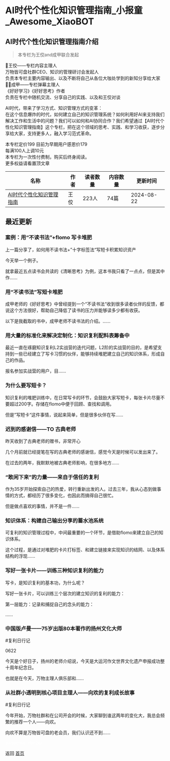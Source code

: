# AI时代个性化知识管理指南_小报童_Awesome_XiaoBOT

## AI时代个性化知识管理指南介绍
> 本专栏为王佼and成甲联合发起    
    
👩王佼——专栏内容主理人    
万物皆可盘社群CEO、知识的管理研讨会发起人    
负责本专栏主要内容输出、以及不断将自己从各位大咖处学到的新知分享给大家    
👱‍♂️成甲——专栏弹幕主理人    
《好好学习》《好好思考》作者    
负责在专栏中随机交流、分享自己的实践、以及和王佼对谈    
    
AI时代，带来了学习方式、知识管理方式的变革：    
在这个信息爆炸的时代，如何建立自己的知识管理系统？如何利用好AI来支持我们解决工作和生活中的问题？我们可以如何和AI协同合作？我们希望通过【AI时代个性化知识管理指南】这个专栏，把在这个领域的思考、实践、和学习收获，逐步分享给大家，支持更多人，融入学习范式革命。    
    
本专栏定价199 目前为早期用户感恩价179    
每满100人上调10元    
本专栏为一次性付费制，购买后终身阅读。    
更多权益请看置顶文章  
  


|名称|作者|读者数量|内容数量|更新时间|
|---|---|---|---|---|
|[AI时代个性化知识管理指南](https://xiaobot.net/p/WangJiao?refer=9c3f1c95-a052-465a-9902-f6d75080262a)|王佼|223人|74篇|2024-08-22|

## 最近更新
### 案例：用“不读书法”+flomo 写卡堆肥

上一篇分享了，如何用不读书法+”十字标签法“写短卡积累知识资产

今天举一个例子。

就拿最近五点读书会共读的《清晰思考》为例，这本书我只看了一点点，但是其中作......

### 用“不读书法”写短卡堆肥

成甲老师的《好好思考》中曾经提到一个“不读书法“收到很多读者伙伴的反馈，都说这个方法很好，帮助自己降低了读书的压力并能够读多少都有收获。

以下是我截取的书中，成甲老师不读书法的介绍。......

### 用大量的标准化来解决定制化：知识复利配料表筹备中

最近一直在琢磨知识复利L2实战营的迭代问题，L2阶的实战营的目的，是希望支持到一些已经建立了写卡习惯的伙伴，能够持续堆肥建立自己的知识体系，形成自己的作品。

报名参加实战营的用户，目......

### 为什么要写短卡？

知识复利的堆肥训练中，在日常写卡的环节，会鼓励大家写短卡，每张卡片尽量不要超过200字。存储在flomo中便于回顾、查找和调用。

但是”写短卡“这件事情，说起来简单，但是很多伙伴在写......

### 迟到的感谢信——TO 古典老师

昨天收到了古典老师的赠书，非常开心

几个月前就已经提笔在写的古典老师的感谢信，感觉今天是时候可以发出来了。

在过去的两年，我默默地被古典老师影响，在很多地方......

### “敢闲下来”的力量——来自于信任的复利

作为35岁开始探索自己的热爱，转行重新出发的人。过去三年，我从心态到做事情的方式，都经历了很多变化，也因此而搞得自己很忙。

但是做点喜欢的事情，并不是一件......

### 知识体系：构建自己输出分享的蓄水池系统

可复利的知识管理过程中，中间最重要的一个环节，是借助flomo来建立自己的知识体系。

这个过程，是通过对堆肥的卡片打标签、和建立链接来实现知识的结网、以及体系结构的浮现......

### 写好一张卡片——训练三种知识复利的能力

写卡，是知识复利的基本功，为什么呢？

写好一张卡片，可以训练三个层次的建立知识的复利的能力：

第一层能力：记录和捕捉自己的念头的能力：

......

### 中国版卢曼——75岁出版80本著作的扬州文化大师

#复利日行记

0622

今天是个好日子，扬州的老师介绍说，今天是大运河作文世界文化遗产申报成功整十周年纪念日。

也就是在今天，万物主理人俱乐部和......

### 从社群小透明到核心项目主理人——向欢的复利成长故事

#复利日行记

今年开始，万物社群和在公司开会的时候，大家聊到谁这两年的变化大，我总会频繁的推荐一个人——向欢。

向欢不算是万物皆可盘的老会员，我们认识还不到......


<a href="https://github.com/Reno9527/awesome-xiaobot" style="color: white; text-decoration: none;">awesome-xiaobot</a>

返回 [首页](../README.md)
